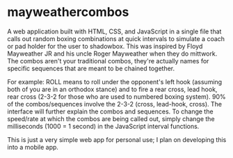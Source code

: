 # mayweathercombos
A web application built with HTML, CSS, and JavaScript in a single file that calls out random boxing combinations at quick intervals to simulate a coach or pad holder for the user to shadowbox. This was inspired by Floyd Mayweather JR and his uncle Roger Mayweather when they do mittwork. The combos aren't your traditional combos, they're actually names for specific sequences that are meant to be chained together. 

For example: ROLL means to roll under the opponent's left hook (assuming both of you are in an orthodox stance) and to fire a rear cross, lead hook, rear cross (2-3-2 for those who are used to numbered boxing system). 90% of the combos/sequences involve the 2-3-2 (cross, lead-hook, cross). The interface will further explain the combos and sequences. To change the speed/rate at which the combos are being called out, simply change the milliseconds (1000 = 1 second) in the JavaScript interval functions. 

This is just a very simple web app for personal use; I plan on developing this into a mobile app. 
